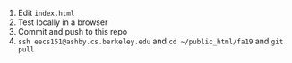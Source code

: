 1. Edit `index.html`
1. Test locally in a browser
1. Commit and push to this repo
1. `ssh eecs151@ashby.cs.berkeley.edu` and `cd ~/public_html/fa19` and `git pull`
